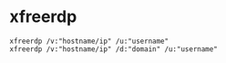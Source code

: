 # xfreerdp

```shell
xfreerdp /v:"hostname/ip" /u:"username"
xfreerdp /v:"hostname/ip" /d:"domain" /u:"username"
```
